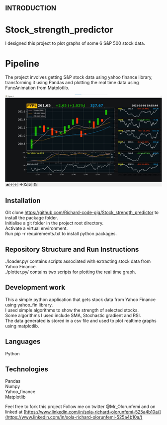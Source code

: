 ## INTRODUCTION
# Stock_strength_predictor  
I designed this project to plot graphs of some 6 S&P 500 stock data.  

# Pipeline
The project involves getting S&P stock data using yahoo finance library, transforming it using Pandas and plotting the real time data using FuncAnimation from Matplotlib.  

![Sample image](https://github.com/Richard-code-gig/Stock_strength_predictor/blob/master/image/result_sample.jpeg?raw=true)

## Installation
Git clone https://github.com/Richard-code-gig/Stock_strength_predictor to install the package folder.  
Initialise a git folder in the project root directory.  
Activate a virtual environment.  
Run pip -r requirements.txt to install python packages.  
 
## Repository Structure and Run Instructions
./loader.py/ contains scripts associated with extracting stock data from Yahoo Finance.  
./plotter.py/ contains two scripts for plotting the real time graph.  

## Development work
This a simple python application that gets stock data from Yahoo Finance using yahoo_fin library.  
I used simple algorithms to show the strength of selected stocks.  
Some algorithms I used include SMA, Stochastic gradient and RSI.  
The data generated is stored in a csv file and used to plot realtime graphs using matplotlib.  

## Languages
Python  

## Technologies
Pandas  
Numpy  
Yahoo_finance  
Matplotlib  

Feel free to fork this project Follow me on twitter @Mr_Olorunfemi and on linked at [https://www.linkedin.com/in/sola-richard-olorunfemi-525a4b10a/](https://www.linkedin.com/in/sola-richard-olorunfemi-525a4b10a/)
